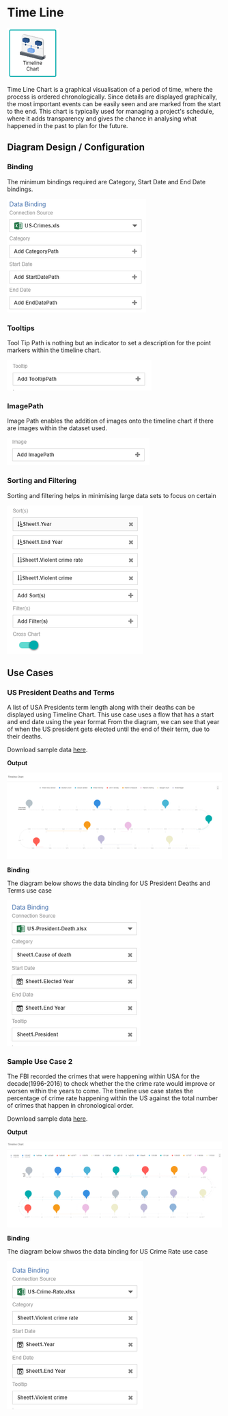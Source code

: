 # Time Line

![TimeLine](./images/timeline-chart/timeline.PNG)

Time Line Chart is a graphical visualisation of a period of time, where the process is ordered chronologically. Since details are displayed graphically, the most important events can be easily seen and are marked from the start to the end. This chart is typically used for managing a project's schedule, where it adds transparency and gives the chance in analysing what happened in the past to plan for the future.

## Diagram Design / Configuration
### Binding
The minimum bindings required are Category, Start Date and End Date bindings.

![TimeLine Bindings](./images/timeline-chart/bindings.PNG)

### Tooltips
Tool Tip Path is nothing but an indicator to set a description for the point markers within the timeline chart.

![TimeLine Tooltips](./images/timeline-chart/tooltips.PNG)

### ImagePath
Image Path enables the addition of images onto the timeline chart if there are images within the dataset used.

![TimeLine Images](./images/timeline-chart/images.PNG)

### Sorting and Filtering
Sorting and filtering helps in minimising large data sets to focus on certain 

![TimeLine Sort and Filter](./images/timeline-chart/sort-and-filter.PNG)

## Use Cases
### US President Deaths and Terms
A list of USA Presidents term length along with their deaths can be displayed using Timeline Chart. This use case uses a flow that has a start and end date using the year format From the diagram, we can see that year of when the US president gets elected until the end of their term, due to their deaths.

Download sample data [here](./sample-data/timeline-chart/US-president-death.xlsx).

**Output**

![US President Death](./images/timeline-chart/output-1.PNG)

**Binding**

The diagram below shows the data binding for US President Deaths and Terms use case 

![First Use Case Binding](./images/timeline-chart/binding-1.PNG)

### Sample Use Case 2
The FBI recorded the crimes that were happening within USA for the decade(1996-2016) to check whether the the crime rate would improve or worsen within the years to come. The timeline use case states the percentage of crime rate happening within the US against the total number of crimes that happen in chronological order.

Download sample data [here](./sample-data/timeline-chart/US-crime-rate.xlsx).

**Output**

![US Crime Rates](./images/timeline-chart/output-2.PNG)

**Binding**

The diagram below shwos the data binding for US Crime Rate use case 

![Second Use Case Binding](./images/timeline-chart/binding-2.PNG)